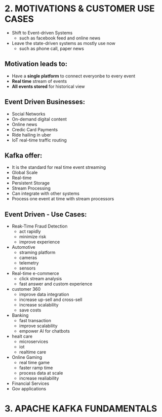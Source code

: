 # 2. MOTIVATIONS & CUSTOMER USE CASES
* Shift to Event-driven Systems
    * such as facebook feed and online news 
* Leave the state-driven systems as mostly use now 
    * such as phone call, paper news 
## Motivation leads to:
* Have a **single platform** to connect everyonbe to every event
* **Real time** stream of events
* **All events stored** for historical view

## Event Driven Businesses:
* Social Networks
* On-demand digital content
* Online news
* Credic Card Payments
* Ride hailing in uber
* IoT real-time traffic routing

## Kafka offer:
* It is the standard for real time event streaming
* Global Scale
* Real-time
* Persistent Storage
* Stream Processing
* Can integrate with other systems
* Process one event at time with stream processors

## Event Driven - Use Cases:
* Reak-Time Fraud Detection
    * act rapidly
    * minimize risk
    * improve experience
* Automotive
    * straming platform
    * cameras
    * telemetry
    * sensors
* Real-time e-commerce
    * click stream analysis
    * fast answer and custom experience
* customer 360
    * improve data integration
    * increase up-sell and cross-sell
    * increase scalability
    * save costs
* Banking
    * fast transaction
    * improve scalability
    * empower AI for chatbots
* healt care
    * microservices
    * iot
    * realtime care
* Online Gaming
    * real time game
    * faster ramp time
    * process data at scale
    * increase realiability
* Financial Services
* Gov applications

# 3. APACHE KAFKA FUNDAMENTALS